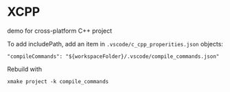 # XCPP

demo for cross-platform C++ project

To add includePath, add an item in `.vscode/c_cpp_properities.json` objects:

```
"compileCommands": "${workspaceFolder}/.vscode/compile_commands.json"
```

Rebuild with 
```
xmake project -k compile_commands 
```

